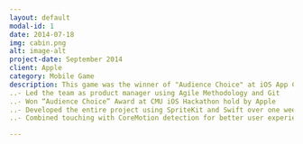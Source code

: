 ```yaml
---
layout: default
modal-id: 1
date: 2014-07-18
img: cabin.png
alt: image-alt
project-date: September 2014
client: Apple
category: Mobile Game
description: This game was the winner of "Audience Choice" at iOS App Challenge at CMU. iOS App Challenge at CMU was hold by Apple Inc. between September 25 - 29 at Carnegie Mellon University.
..- Led the team as product manager using Agile Methodology and Git
..- Won “Audience Choice” Award at CMU iOS Hackathon hold by Apple
..- Developed the entire project using SpriteKit and Swift over one weekend
..- Combined touching with CoreMotion detection for better user experience

---
```

